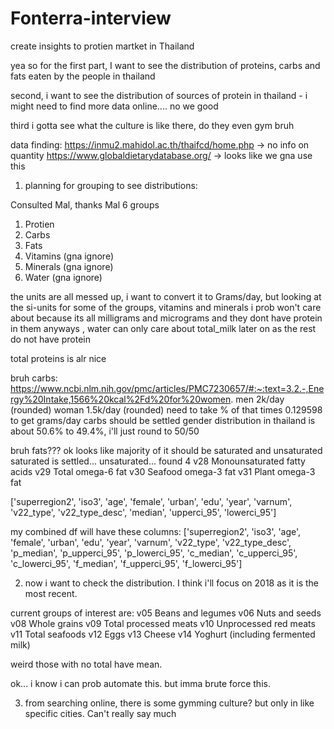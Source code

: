 # Fonterra-interview
create insights to protien martket in Thailand

yea so for the first part, I want to see the distribution of proteins, carbs and fats eaten by the people in thailand

second, i want to see the distribution of sources of protein in thailand - i might need to find more data online.... no we good

third i gotta see what the culture is like there, do they even gym bruh

data finding:
https://inmu2.mahidol.ac.th/thaifcd/home.php -> no info on quantity
https://www.globaldietarydatabase.org/ -> looks like we gna use this


1. planning for grouping to see distributions:

Consulted Mal, thanks Mal
6 groups
1. Protien
2. Carbs
3. Fats
4. Vitamins (gna ignore)
5. Minerals (gna ignore)
6. Water (gna ignore)

the units are all messed up, i want to convert it to Grams/day, but looking at the si-units for some of the groups, 
vitamins and minerals i prob won't care about because its all milligrams and micrograms and they dont have protein in them anyways , 
water can only care about total_milk later on as the rest do not have protein


total proteins is alr nice

bruh carbs:
https://www.ncbi.nlm.nih.gov/pmc/articles/PMC7230657/#:~:text=3.2.-,Energy%20Intake,1566%20kcal%2Fd%20for%20women.
men 2k/day (rounded)
woman 1.5k/day (rounded)
need to take % of that times 0.129598 to get grams/day
carbs should be settled
gender distribution in thailand is about 50.6% to 49.4%, i'll just round to 50/50

bruh fats???
ok looks like majority of it should be saturated and unsaturated
saturated is settled...
unsaturated...
found 4 
v28	Monounsaturated fatty acids
v29	Total omega-6 fat
v30	Seafood omega-3 fat
v31	Plant omega-3 fat

['superregion2', 'iso3', 'age', 'female', 'urban', 'edu', 'year', 'varnum', 'v22_type', 'v22_type_desc', 'median', 'upperci_95', 'lowerci_95']


my combined df will have these columns:
['superregion2', 'iso3', 'age', 'female', 'urban', 'edu', 'year', 'varnum', 'v22_type', 'v22_type_desc', 'p_median', 'p_upperci_95', 'p_lowerci_95', 'c_median', 'c_upperci_95', 'c_lowerci_95', 'f_median', 'f_upperci_95', 'f_lowerci_95']



2. now i want to check the distribution. I think i'll focus on 2018 as it is the most recent. 

current groups of interest are:
v05	Beans and legumes
v06	Nuts and seeds
v08	Whole grains
v09	Total processed meats
v10	Unprocessed red meats
v11	Total seafoods
v12	Eggs
v13	Cheese
v14	Yoghurt (including fermented milk)

weird those with no total have mean.

ok... i know i can prob automate this. but imma brute force this. 



3. from searching online, there is some gymming culture? but only in like specific cities. Can't really say much